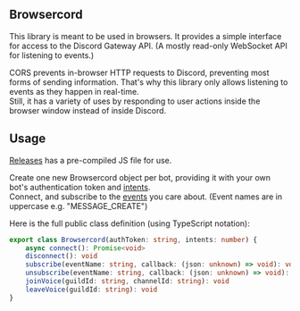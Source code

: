 ## Browsercord

This library is meant to be used in browsers. It provides a simple interface for access to the Discord Gateway API. (A mostly read-only WebSocket API for listening to events.)

CORS prevents in-browser HTTP requests to Discord, preventing most forms of sending information. That's why this library only allows listening to events as they happen in real-time.  
Still, it has a variety of uses by responding to user actions inside the browser window instead of inside Discord.

## Usage

[Releases](https://github.com/TornOne/Browsercord/releases/latest) has a pre-compiled JS file for use.

Create one new Browsercord object per bot, providing it with your own bot's authentication token and [intents](https://discord.com/developers/docs/events/gateway#gateway-intents).  
Connect, and subscribe to the [events](https://discord.com/developers/docs/events/gateway-events#receive-events) you care about. (Event names are in uppercase e.g. "MESSAGE_CREATE")

Here is the full public class definition (using TypeScript notation):
```ts
export class Browsercord(authToken: string, intents: number) {
	async connect(): Promise<void>
	disconnect(): void
	subscribe(eventName: string, callback: (json: unknown) => void): void
	unsubscribe(eventName: string, callback: (json: unknown) => void): void
	joinVoice(guildId: string, channelId: string): void
	leaveVoice(guildId: string): void
}
```
